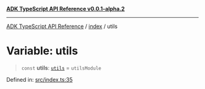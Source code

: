 [**ADK TypeScript API Reference v0.0.1-alpha.2**](../../README.md)

***

[ADK TypeScript API Reference](../../modules.md) / [index](../README.md) / utils

# Variable: utils

> `const` **utils**: [`utils`](../../utils/README.md) = `utilsModule`

Defined in: [src/index.ts:35](https://github.com/njraladdin/adk-typescript/blob/main/src/index.ts#L35)
